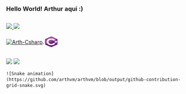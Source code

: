 ### Hello World! Arthur aqui :)
##
<div>
  <a href = "https://github.com/arthvm">
    <img height="180em" src="https://github-readme-stats.vercel.app/api?username=arthvm&show_icons=true&theme=dracula&include_all_commits=true&count_private=true"/>
    <img height="180em" src="https://github-readme-stats.vercel.app/api/top-langs/?username=arthvm&layout=compact&langs_count=7&theme=dracula"/>
    </div>
<div style="display: inline_block"><br>
  <img align ="center" alt="Arth-Csharp" height="30" width="40" src="https://raw.githubusercontent.com/jmnote/z-icons/master/svg/java.svg">
  <img align="center" alt="Arth-Csharp" height="30" width="40" src="https://raw.githubusercontent.com/devicons/devicon/master/icons/csharp/csharp-original.svg">
  </div>
  
##
  
 <div>
 	<a href="https://www.twitch.tv/aiden_pierc3" target="_blank"><img src="https://img.shields.io/badge/Twitch-9146FF?style=for-the-badge&logo=twitch&logoColor=white" target="_blank"></a>
  <a href = "mailto:arthur.vieiramariano@gmail.com"><img src="https://img.shields.io/badge/-Gmail-%23333?style=for-the-badge&logo=gmail&logoColor=white" target="_blank"></a>
   
    ![Snake animation](https://github.com/arthvm/arthvm/blob/output/github-contribution-grid-snake.svg)
   
   </div>
